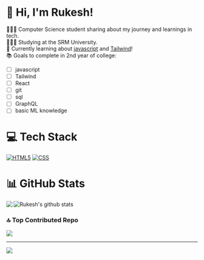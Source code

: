 # 👋 Hi, I'm Rukesh!
👩🏻‍💻 Computer Science student sharing about my journey and learnings in tech.<br/>
👩🏻‍🎓 Studying at the SRM University.<br/>
💭 Currently learning about [javascript](https://www.javascript.com) and [Tailwind](https://tailwindcss.com)!<br/>
📚 Goals to complete in 2nd year of college:
- [ ] javascript
- [ ] Tailwind
- [ ] React
- [ ] git
- [ ] sql
- [ ] GraphQL
- [ ] basic ML knowledge

# 💻 Tech Stack
<a href="https://html.com" target="_blank">![HTML5](https://img.shields.io/badge/html5-%23E34F26.svg?style=for-the-badge&logo=html5&logoColor=white)</a>
<a href="https://www.w3schools.com/css/" target="_blank">![CSS](https://img.shields.io/badge/css-%231572B6.svg?style=for-the-badge&logo=css3&logoColor=white)</a>

# 📊 GitHub Stats
<img align="left" src="https://github-readme-stats.vercel.app/api/top-langs/?username=Rukesh-m&layout=compact&theme=radical&hide_border=true" /> <img align="center" src="https://github-readme-stats.vercel.app/api?username=Rukesh-m&show_icons=true&include_all_commits=true&theme=radical&hide_border=true" alt="Rukesh's github stats" />  


### 🔝 Top Contributed Repo
![](https://github-contributor-stats.vercel.app/api?username=Rukesh-m&limit=5&theme=dark&combine_all_yearly_contributions=true)

---
[![](https://visitcount.itsvg.in/api?id=Rukesh-m&icon=0&color=0)](https://visitcount.itsvg.in)

<!-- Proudly created with GPRM ( https://gprm.itsvg.in ) -->
